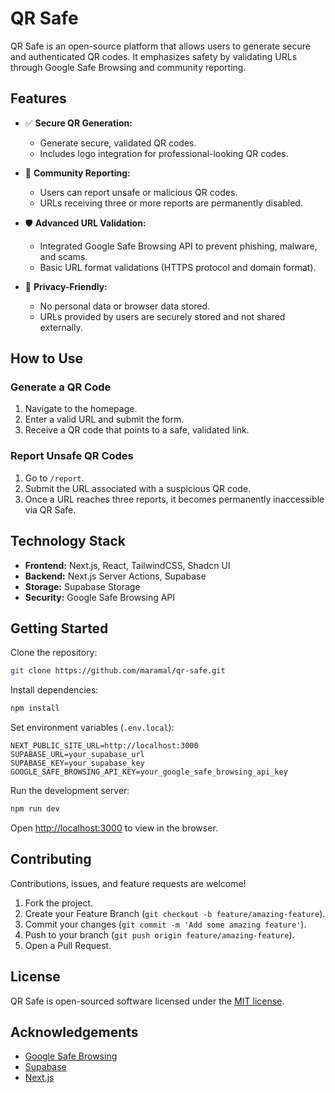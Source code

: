 # QR Safe

QR Safe is an open-source platform that allows users to generate secure and authenticated QR codes. It emphasizes safety by validating URLs through Google Safe Browsing and community reporting.

## Features

- ✅ **Secure QR Generation:**
  - Generate secure, validated QR codes.
  - Includes logo integration for professional-looking QR codes.

- 🚨 **Community Reporting:**
  - Users can report unsafe or malicious QR codes.
  - URLs receiving three or more reports are permanently disabled.

- 🛡 **Advanced URL Validation:**
  - Integrated Google Safe Browsing API to prevent phishing, malware, and scams.
  - Basic URL format validations (HTTPS protocol and domain format).

- 🔐 **Privacy-Friendly:**
  - No personal data or browser data stored.
  - URLs provided by users are securely stored and not shared externally.

## How to Use

### Generate a QR Code

1. Navigate to the homepage.
2. Enter a valid URL and submit the form.
3. Receive a QR code that points to a safe, validated link.

### Report Unsafe QR Codes

1. Go to `/report`.
2. Submit the URL associated with a suspicious QR code.
3. Once a URL reaches three reports, it becomes permanently inaccessible via QR Safe.

## Technology Stack

- **Frontend:** Next.js, React, TailwindCSS, Shadcn UI
- **Backend:** Next.js Server Actions, Supabase
- **Storage:** Supabase Storage
- **Security:** Google Safe Browsing API

## Getting Started

Clone the repository:

```bash
git clone https://github.com/maramal/qr-safe.git
```

Install dependencies:

```bash
npm install
```

Set environment variables (`.env.local`):

```env
NEXT_PUBLIC_SITE_URL=http://localhost:3000
SUPABASE_URL=your_supabase_url
SUPABASE_KEY=your_supabase_key
GOOGLE_SAFE_BROWSING_API_KEY=your_google_safe_browsing_api_key
```

Run the development server:

```bash
npm run dev
```

Open [http://localhost:3000](http://localhost:3000) to view in the browser.

## Contributing

Contributions, issues, and feature requests are welcome!

1. Fork the project.
2. Create your Feature Branch (`git checkout -b feature/amazing-feature`).
3. Commit your changes (`git commit -m 'Add some amazing feature'`).
4. Push to your branch (`git push origin feature/amazing-feature`).
5. Open a Pull Request.

## License

QR Safe is open-sourced software licensed under the [MIT license](LICENSE).

## Acknowledgements

- [Google Safe Browsing](https://developers.google.com/safe-browsing)
- [Supabase](https://supabase.com/)
- [Next.js](https://nextjs.org/)
